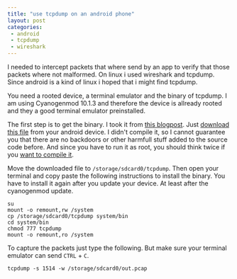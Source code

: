```yaml
---
title: "use tcpdump on an android phone"
layout: post
categories:
 - android
 - tcpdump
 - wireshark
---
```


I needed to intercept packets that where send by an app to verify that those packets where not malformed. On linux i used wireshark and tcpdump. Since android is a kind of linux i hoped that i might find tcpdump.

You need a rooted device, a terminal emulator and the binary of tcpdump. I am using Cyanogenmod 10.1.3 and therefore the device is allready rooted and they a good terminal emulator preinstalled.

The first step is to get the binary. I took it from [this blogpost][blog]. Just [download this file][binary] from your android device. I didn't compile it, so I cannot guarantee you that there are no backdoors or other harmfull stuff added to the source code before. And since you have to run it as root, you should think twice if you [want to compile it][compile].

Move the downloaded file to `/storage/sdcard0/tcpdump`. Then open your terminal and copy paste the following instructions to install the binary. You have to install it again after you update your device. At least after the cyanogenmod update.

    su
    mount -o remount,rw /system
    cp /storage/sdcard0/tcpdump system/bin
    cd system/bin
    chmod 777 tcpdump
    mount -o remount,ro /system

To capture the packets just type the following. But make sure your terminal emulator can send `CTRL` + `C`.

    tcpdump -s 1514 -w /storage/sdcard0/out.pcap



[blog]: http://gadgetcat.wordpress.com/2011/09/11/tcpdump-on-android/
[binary]: http://www.strazzere.com/android/tcpdump
[compile]: http://androidap.blogspot.de/2010/11/tcpdump-for-android.html